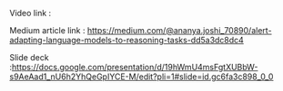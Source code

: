 
Video link : 

Medium article link : https://medium.com/@ananya.joshi_70890/alert-adapting-language-models-to-reasoning-tasks-dd5a3dc8dc4

Slide deck :https://docs.google.com/presentation/d/19hWmU4msFgtXUBbW-s9AeAad1_nU6h2YhQeGpIYCE-M/edit?pli=1#slide=id.gc6fa3c898_0_0

